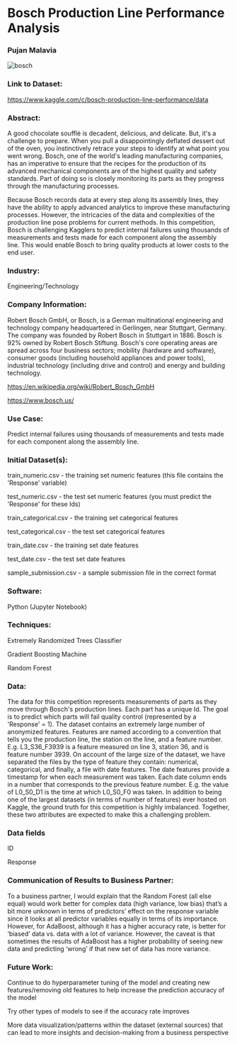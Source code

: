 # Bosch Production Line Performance Analysis
### Pujan Malavia

![bosch ](https://user-images.githubusercontent.com/19572673/64445028-7f918280-d0a3-11e9-8bbe-9838812a5542.png)

### Link to Dataset:

https://www.kaggle.com/c/bosch-production-line-performance/data

### Abstract:

A good chocolate soufflé is decadent, delicious, and delicate. But, it's a challenge to prepare. When you pull a disappointingly deflated dessert out of the oven, you instinctively retrace your steps to identify at what point you went wrong. Bosch, one of the world's leading manufacturing companies, has an imperative to ensure that the recipes for the production of its advanced mechanical components are of the highest quality and safety standards. Part of doing so is closely monitoring its parts as they progress through the manufacturing processes.

Because Bosch records data at every step along its assembly lines, they have the ability to apply advanced analytics to improve these manufacturing processes. However, the intricacies of the data and complexities of the production line pose problems for current methods.
In this competition, Bosch is challenging Kagglers to predict internal failures using thousands of measurements and tests made for each component along the assembly line. This would enable Bosch to bring quality products at lower costs to the end user.

### Industry:

Engineering/Technology

### Company Information:

Robert Bosch GmbH, or Bosch, is a German multinational engineering and technology company headquartered in Gerlingen, near Stuttgart, Germany. The company was founded by Robert Bosch in Stuttgart in 1886. Bosch is 92% owned by Robert Bosch Stiftung.
Bosch's core operating areas are spread across four business sectors; mobility (hardware and software), consumer goods (including household appliances and power tools), industrial technology (including drive and control) and energy and building technology.

https://en.wikipedia.org/wiki/Robert_Bosch_GmbH

https://www.bosch.us/

### Use Case:

Predict internal failures using thousands of measurements and tests made for each component along the assembly line.

### Initial Dataset(s):
train_numeric.csv - the training set numeric features (this file contains the 'Response' variable)

test_numeric.csv - the test set numeric features (you must predict the 'Response' for these Ids)

train_categorical.csv - the training set categorical features

test_categorical.csv - the test set categorical features

train_date.csv - the training set date features

test_date.csv - the test set date features

sample_submission.csv - a sample submission file in the correct format

### Software:
Python (Jupyter Notebook)

### Techniques:

Extremely Randomized Trees Classifier

Gradient Boosting Machine 

Random Forest

### Data:

The data for this competition represents measurements of parts as they move through Bosch's production lines. Each part has a unique Id. The goal is to predict which parts will fail quality control (represented by a 'Response' = 1).
The dataset contains an extremely large number of anonymized features. Features are named according to a convention that tells you the production line, the station on the line, and a feature number. E.g. L3_S36_F3939 is a feature measured on line 3, station 36, and is feature number 3939.
On account of the large size of the dataset, we have separated the files by the type of feature they contain: numerical, categorical, and finally, a file with date features. The date features provide a timestamp for when each measurement was taken. Each date column ends in a number that corresponds to the previous feature number. E.g. the value of L0_S0_D1 is the time at which L0_S0_F0 was taken.
In addition to being one of the largest datasets (in terms of number of features) ever hosted on Kaggle, the ground truth for this competition is highly imbalanced. Together, these two attributes are expected to make this a challenging problem.

### Data fields
ID 

Response

### Communication of Results to Business Partner:

To a business partner, I would explain that the Random Forest (all else equal) would work better for complex data (high variance, low bias) that’s a bit more unknown in terms of predictors’ effect on the response variable since it looks at all predictor variables equally in terms of its importance. However, for AdaBoost, although it has a higher accuracy rate, is better for ‘biased’ data vs. data with a lot of variance. However, the caveat is that sometimes the results of AdaBoost has a higher probability of seeing new data and predicting ‘wrong’ if that new set of data has more variance.

### Future Work:

Continue to do hyperparameter tuning of the model and creating new features/removing old features to help increase the prediction accuracy of the model

Try other types of models to see if the accuracy rate improves

More data visualization/patterns within the dataset (external sources) that can lead to more insights and decision-making from a business perspective
